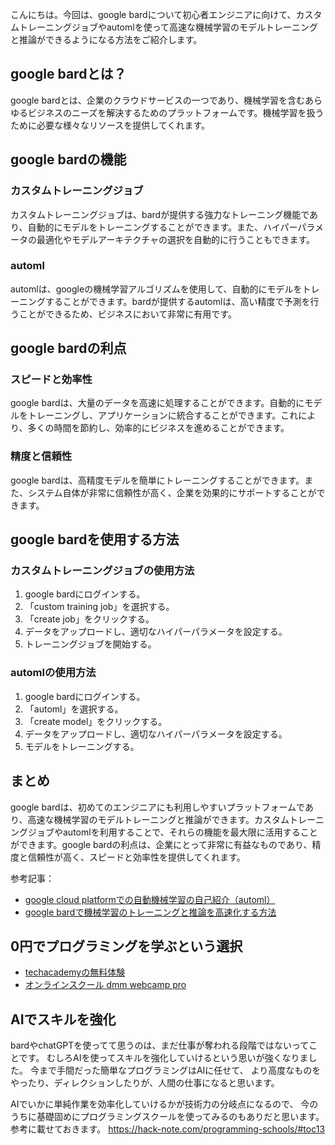 <!--
title:   【起業家向け】google bardで実現する高速な機械学習のモデルトレーニングと推論
tags:    Bard,Google,起業
id:      59578506da64b3f8785a
private: false
-->

こんにちは。今回は、google bardについて初心者エンジニアに向けて、カスタムトレーニングジョブやautomlを使って高速な機械学習のモデルトレーニングと推論ができるようになる方法をご紹介します。

## google bardとは？

google bardとは、企業のクラウドサービスの一つであり、機械学習を含むあらゆるビジネスのニーズを解決するためのプラットフォームです。機械学習を扱うために必要な様々なリソースを提供してくれます。

## google bardの機能

### カスタムトレーニングジョブ

カスタムトレーニングジョブは、bardが提供する強力なトレーニング機能であり、自動的にモデルをトレーニングすることができます。また、ハイパーパラメータの最適化やモデルアーキテクチャの選択を自動的に行うこともできます。

### automl

automlは、googleの機械学習アルゴリズムを使用して、自動的にモデルをトレーニングすることができます。bardが提供するautomlは、高い精度で予測を行うことができるため、ビジネスにおいて非常に有用です。

## google bardの利点

### スピードと効率性

google bardは、大量のデータを高速に処理することができます。自動的にモデルをトレーニングし、アプリケーションに統合することができます。これにより、多くの時間を節約し、効率的にビジネスを進めることができます。

### 精度と信頼性

google bardは、高精度モデルを簡単にトレーニングすることができます。また、システム自体が非常に信頼性が高く、企業を効果的にサポートすることができます。

## google bardを使用する方法

### カスタムトレーニングジョブの使用方法

1. google bardにログインする。
2. 「custom training job」を選択する。
3. 「create job」をクリックする。
4. データをアップロードし、適切なハイパーパラメータを設定する。
5. トレーニングジョブを開始する。

### automlの使用方法

1. google bardにログインする。
2. 「automl」を選択する。
3. 「create model」をクリックする。
4. データをアップロードし、適切なハイパーパラメータを設定する。
5. モデルをトレーニングする。

## まとめ

google bardは、初めてのエンジニアにも利用しやすいプラットフォームであり、高速な機械学習のモデルトレーニングと推論ができます。カスタムトレーニングジョブやautomlを利用することで、それらの機能を最大限に活用することができます。google bardの利点は、企業にとって非常に有益なものであり、精度と信頼性が高く、スピードと効率性を提供してくれます。

参考記事：
- [google cloud platformでの自動機械学習の自己紹介（automl）](https://dev.classmethod.jp/articles/google-cloud-platform-automl/)
- [google bardで機械学習のトレーニングと推論を高速化する方法](https://www.linode.com/docs/guides/google-bard-ml-training/)

## 0円でプログラミングを学ぶという選択
- [techacademyの無料体験](//af.moshimo.com/af/c/click?a_id=2612475&amp;p_id=1555&amp;pc_id=2816&amp;pl_id=22706&amp;url=https%3a%2f%2ftechacademy.jp%2fhtmlcss-trial%3futm_source%3dmoshimo%26utm_medium%3daffiliate%26utm_campaign%3dtextad)
- [オンラインスクール dmm webcamp pro](//af.moshimo.com/af/c/click?a_id=2612482&amp;p_id=1363&amp;pc_id=2297&amp;pl_id=39999&amp;guid=on)

## AIでスキルを強化
bardやchatGPTを使ってて思うのは、まだ仕事が奪われる段階ではないってことです。
むしろAIを使ってスキルを強化していけるという思いが強くなりました。
今まで手間だった簡単なプログラミングはAIに任せて、
より高度なものをやったり、ディレクションしたりが、人間の仕事になると思います。

AIでいかに単純作業を効率化していけるかが技術力の分岐点になるので、
今のうちに基礎固めにプログラミングスクールを使ってみるのもありだと思います。
参考に載せておきます。
https://hack-note.com/programming-schools/#toc13


